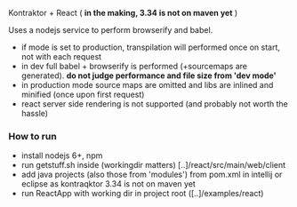 Kontraktor + React ( **in the making, 3.34 is not on maven yet** )

Uses a nodejs service to perform browserify and babel.

* if mode is set to production, transpilation will performed once on start, not with each request
* in dev full babel + browserify is performed (+sourcemaps are generated). **do not judge performance and file size from 'dev mode'** 
* in production mode source maps are omitted and libs are inlined and minified (once upon first request)
* react server side rendering is not supported (and probably not worth the hassle)

### How to run

* install nodejs 6+, npm
* run getstuff.sh inside (workingdir matters)  [..]/react/src/main/web/client 
* add java projects (also those from 'modules') from pom.xml in intellij or eclipse as kontraqktor 3.34 is not on maven yet
* run ReactApp with working dir in project root ([..]/examples/react)

